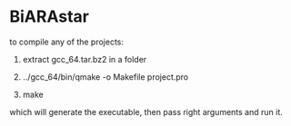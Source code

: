 # BiARAstar
to compile any of the projects:

1. extract gcc_64.tar.bz2 in a folder

2. ../gcc_64/bin/qmake -o Makefile project.pro

3. make

which will generate the executable, then pass right arguments and run it.
